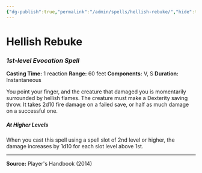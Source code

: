 ```yaml
---
{"dg-publish":true,"permalink":"/admin/spells/hellish-rebuke/","hide":true,"updated":"2025-08-05T19:49:54.611+01:00"}
---
```


# Hellish Rebuke
### *1st-level Evocation Spell*
**Casting Time:** 1 reaction
**Range:** 60 feet
**Components:** V, S
**Duration:** Instantaneous

You point your finger, and the creature that damaged you is momentarily surrounded by hellish flames. The creature must make a Dexterity saving throw. It takes 2d10 fire damage on a failed save, or half as much damage on a successful one.

##### At Higher Levels
When you cast this spell using a spell slot of 2nd level or higher, the damage increases by 1d10 for each slot level above 1st.

---
**Source:** Player's Handbook (2014)